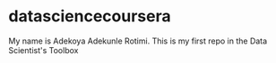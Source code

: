 # datasciencecoursera
My name is Adekoya Adekunle Rotimi.  This is my first repo in the Data Scientist's Toolbox
